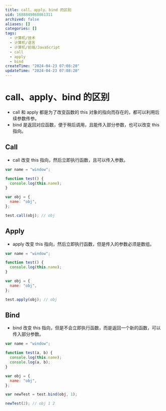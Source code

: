 ```yaml
---
title: call、apply、bind 的区别
uid: 1688849860861311
archived: false
aliases: []
categories: []
tags:
  - 计算机/技术
  - 计算机/语言
  - 计算机/前端/JavaScript
  - call
  - apply
  - bind
createTime: "2024-04-23 07:08:20"
updateTime: "2024-04-23 07:08:20"
---
```


# call、apply、bind 的区别

- call 和 apply 都是为了改变函数的 this 对象的指向而存在的，都可以利用后续参数传参。
- bind 是返回对应函数，便于稍后调用，且能传入部分参数，也可以改变 this 指向。

## Call

- call 改变 this 指向，然后立即执行函数，且可以传入参数。

```js
var name = "window";

function test() {
  console.log(this.name);
}

var obj = {
  name: "obj",
};

test.call(obj); // obj
```

## Apply

- apply 改变 this 指向，然后立即执行函数，但是传入的参数必须是数组。

```js
var name = "window";

function test() {
  console.log(this.name);
}

var obj = {
  name: "obj",
};

test.apply(obj); // obj
```

## Bind

- bind 改变 this 指向，但是不会立即执行函数，而是返回一个新的函数，可以传入部分参数。

```js
var name = "window";

function test(a, b) {
  console.log(this.name);
  console.log(a, b);
}

var obj = {
  name: "obj",
};

var newTest = test.bind(obj, 1);

newTest(2); // obj 1 2
```
